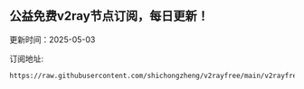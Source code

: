 ## 公益免费v2ray节点订阅，每日更新！
更新时间：2025-05-03

订阅地址:
```
https://raw.githubusercontent.com/shichongzheng/v2rayfree/main/v2rayfree
```
